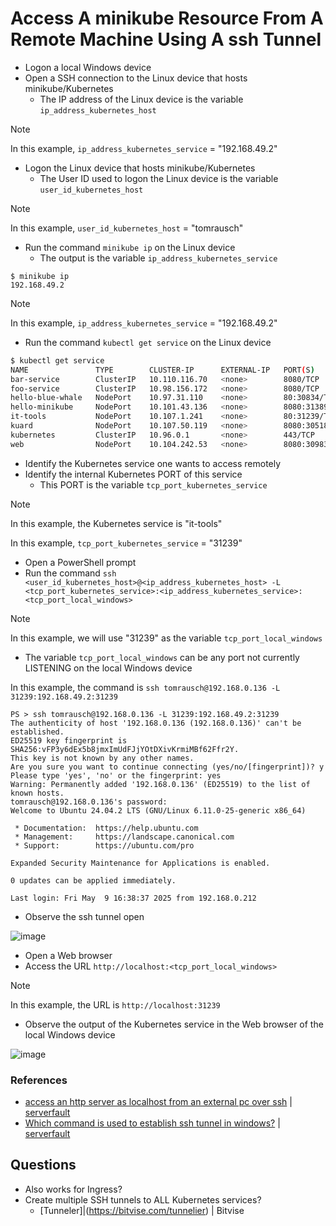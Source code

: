 # Access A minikube Resource From A Remote Machine Using A ssh Tunnel

- Logon a local Windows device
- Open a SSH connection to the Linux device that hosts minikube/Kubernetes 
  - The IP address of the Linux device is the variable ```ip_address_kubernetes_host```

> [!NOTE]
> In this example, ```ip_address_kubernetes_service``` = "192.168.49.2"

- Logon the Linux device that hosts minikube/Kubernetes
  - The User ID used to logon the Linux device is the variable ```user_id_kubernetes_host```

> [!NOTE]
> In this example, ```user_id_kubernetes_host``` = "tomrausch"

- Run the command ```minikube ip``` on the Linux device
  - The output is the variable ```ip_address_kubernetes_service```
```
$ minikube ip
192.168.49.2
```

> [!NOTE]
>
> In this example, ```ip_address_kubernetes_service``` = "192.168.49.2"

- Run the command ```kubectl get service``` on the Linux device
```bash
$ kubectl get service
NAME               TYPE        CLUSTER-IP      EXTERNAL-IP   PORT(S)          AGE
bar-service        ClusterIP   10.110.116.70   <none>        8080/TCP         3d7h
foo-service        ClusterIP   10.98.156.172   <none>        8080/TCP         3d7h
hello-blue-whale   NodePort    10.97.31.110    <none>        80:30834/TCP     4d
hello-minikube     NodePort    10.101.43.136   <none>        8080:31389/TCP   3d8h
it-tools           NodePort    10.107.1.241    <none>        80:31239/TCP     37m
kuard              NodePort    10.107.50.119   <none>        8080:30518/TCP   3d7h
kubernetes         ClusterIP   10.96.0.1       <none>        443/TCP          5d21h
web                NodePort    10.104.242.53   <none>        8080:30983/TCP   5d20h
```

- Identify the Kubernetes service one wants to access remotely
- Identify the internal Kubernetes PORT of this service
  - This PORT is the variable ```tcp_port_kubernetes_service```

> [!NOTE]
> In this example, the Kubernetes service is "it-tools"
>  
> In this example, ```tcp_port_kubernetes_service``` = "31239"

- Open a PowerShell prompt
- Run the command ```ssh <user_id_kubernetes_host>@<ip_address_kubernetes_host> -L <tcp_port_kubernetes_service>:<ip_address_kubernetes_service>:<tcp_port_local_windows>```

> [!NOTE]
> In this example, we will use "31239" as the variable ```tcp_port_local_windows```
> - The variable ```tcp_port_local_windows``` can be any port not currently LISTENING on the local Windows device
> 
> In this example, the command is ```ssh tomrausch@192.168.0.136 -L 31239:192.168.49.2:31239```

```shell
PS > ssh tomrausch@192.168.0.136 -L 31239:192.168.49.2:31239
The authenticity of host '192.168.0.136 (192.168.0.136)' can't be established.
ED25519 key fingerprint is SHA256:vFP3y6dEx5b8jmxImUdFJjYOtDXivKrmiMBf62Ffr2Y.
This key is not known by any other names.
Are you sure you want to continue connecting (yes/no/[fingerprint])? y
Please type 'yes', 'no' or the fingerprint: yes
Warning: Permanently added '192.168.0.136' (ED25519) to the list of known hosts.
tomrausch@192.168.0.136's password:
Welcome to Ubuntu 24.04.2 LTS (GNU/Linux 6.11.0-25-generic x86_64)

 * Documentation:  https://help.ubuntu.com
 * Management:     https://landscape.canonical.com
 * Support:        https://ubuntu.com/pro

Expanded Security Maintenance for Applications is enabled.

0 updates can be applied immediately.

Last login: Fri May  9 16:38:37 2025 from 192.168.0.212
```

- Observe the ssh tunnel open

![image](https://github.com/user-attachments/assets/cd7a46b8-96a6-4fd5-8ac4-648e7ab15ea4)

- Open a Web browser
- Access the URL ```http://localhost:<tcp_port_local_windows>```

> [!NOTE]
> In this example, the URL is ```http://localhost:31239```

- Observe the output of the Kubernetes service in the Web browser of the local Windows device

![image](https://github.com/user-attachments/assets/498b435d-0a7d-4f06-b9a6-07c900dd205f)

### References
- [access an http server as localhost from an external pc over ssh](https://serverfault.com/questions/1004529/access-an-http-server-as-localhost-from-an-external-pc-over-ssh) | [serverfault](https://serverfault.com/)
- [Which command is used to establish ssh tunnel in windows?](https://serverfault.com/questions/888693/which-command-is-used-to-establish-ssh-tunnel-in-windows) | [serverfault](https://serverfault.com/)


## Questions
- Also works for Ingress?
- Create multiple SSH tunnels to ALL Kubernetes services?
  - [Tunneler]|(https://bitvise.com/tunnelier) | Bitvise
